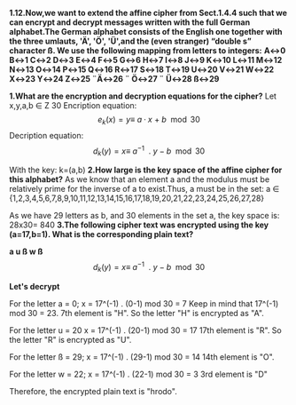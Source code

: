 **1.12.Now,we want to extend the affine cipher from Sect.1.4.4 such that we can encrypt and decrypt messages written with the full German alphabet.The German alphabet consists of the English one together with the three umlauts,  'Ä', 'Ö', 'Ü',and the (even stranger) “double s” character ß. We use the following mapping from letters to integers:**
**A↔0 B↔1 C↔2 D↔3 E↔4 F↔5 G↔6 H↔7 I↔8 J↔9 K↔10 L↔11 M↔12 N↔13 O↔14 P↔15 Q↔16 R↔17 S↔18 T↔19 U↔20 V↔21 W↔22 X↔23 Y↔24 Z↔25 ¨Ä↔26 ¨ Ö↔27 ¨ Ü↔28 ß↔29**

**1.What are the encryption and decryption equations for the cipher?**
Let x,y,a,b ∈ Z 30
Encription equation:
$$e_k\left( x \right)=y ≡\ a·x\ +\ b\mod 30$$
Decription equation:
$$d_k\left( y \right)=x ≡\ a^{-1}\ \ .\ y-b\mod 30$$

With the key: k=(a,b)
**2.How large is the key space of the affine cipher for this alphabet?**
As we know that an element a and the modulus must be relatively prime for the inverse of a to exist.Thus, a must be in the set: a ∈ {1,2,3,4,5,6,7,8,9,10,11,12,13,14,15,16,17,18,19,20,21,22,23,24,25,26,27,28}

As we have 29 letters as b, and 30 elements in the set a, the key space is:
28x30= 840
**3.The following cipher text was encrypted using the key (a=17,b=1). What is the corresponding plain text?**

**a u ß w ß**
$$d_k\left( y \right)=x ≡\ a^{-1}\ \ .\ y-b\mod 30$$

**Let's decrypt**

For the letter a = 0;
x = 17^(-1) . (0-1)  mod 30 = 7
Keep in mind that 17^(-1) mod 30 = 23.
7th element is "H". So the letter "H" is encrypted as "A".

For the letter u = 20
x = 17^(-1) . (20-1)  mod 30 = 17
17th element is "R". So the letter "R" is encrypted as "U".

For the letter ß = 29;
x = 17^(-1) . (29-1) mod 30 = 14
14th element is "O".

For the letter w = 22;
x = 17^(-1) . (22-1) mod 30 = 3 
3rd element is "D"

Therefore, the encrypted plain text is "hrodo".